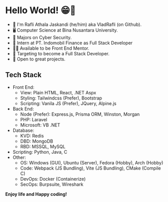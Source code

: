 # Hello World! 😁👋

* 👦 I'm Rafli Athala Jaskandi (he/him) aka VladRafli (on Github).
* 🖥 Computer Science at Bina Nusantara University.
* 🔐 Majors on Cyber Security.
* 🏢 Intern at PT. Indomobil Finance as Full Stack Developer
* 👨‍🏫 Available to be Front End Mentor.
* 🎯 Targeting to become a Full Stack Developer.
* 🤩 Open to great projects.

## Tech Stack

- Front End:
  - View: Plain HTML, React, .NET Aspx
  - Styling: Tailwindcss (Prefer), Bootstrap
  - Scripting: Vanila JS (Prefer), JQuery, Alpine.js
- Back End: 
  - Node (Prefer): Express.js, Prisma ORM, Winston, Morgan
  - PHP: Laravel
  - Microsoft: VB .NET
- Database:
  - KVD: Redis
  - DBD: MongoDB
  - RBD: MSSQL, MySQL
- Scripting: Python, Java, C
- Other:
  - OS: Windows (GUI), Ubuntu (Server), Fedora (Hobby), Arch (Hobby)
  - Code: Webpack (JS Bundling), Vite (JS Bundling), CMake (Compile C)
  - DevOps: Docker (Containerize)
  - SecOps: Burpsuite, Wireshark

**Enjoy life and Happy coding!**
